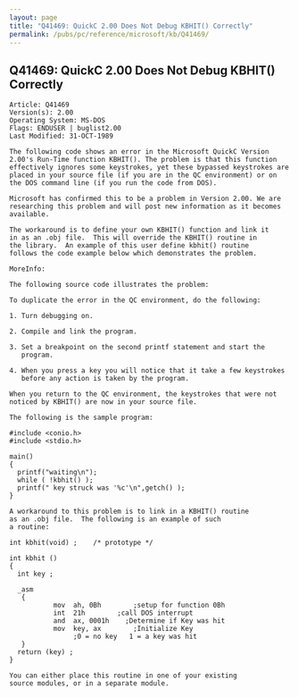 ```yaml
---
layout: page
title: "Q41469: QuickC 2.00 Does Not Debug KBHIT() Correctly"
permalink: /pubs/pc/reference/microsoft/kb/Q41469/
---
```


## Q41469: QuickC 2.00 Does Not Debug KBHIT() Correctly

	Article: Q41469
	Version(s): 2.00
	Operating System: MS-DOS
	Flags: ENDUSER | buglist2.00
	Last Modified: 31-OCT-1989
	
	The following code shows an error in the Microsoft QuickC Version
	2.00's Run-Time function KBHIT(). The problem is that this function
	effectively ignores some keystrokes, yet these bypassed keystrokes are
	placed in your source file (if you are in the QC environment) or on
	the DOS command line (if you run the code from DOS).
	
	Microsoft has confirmed this to be a problem in Version 2.00. We are
	researching this problem and will post new information as it becomes
	available.
	
	The workaround is to define your own KBHIT() function and link it
	in as an .obj file.  This will override the KBHIT() routine in
	the library.  An example of this user define kbhit() routine
	follows the code example below which demonstrates the problem.
	
	MoreInfo:
	
	The following source code illustrates the problem:
	
	To duplicate the error in the QC environment, do the following:
	
	1. Turn debugging on.
	
	2. Compile and link the program.
	
	3. Set a breakpoint on the second printf statement and start the
	   program.
	
	4. When you press a key you will notice that it take a few keystrokes
	   before any action is taken by the program.
	
	When you return to the QC environment, the keystrokes that were not
	noticed by KBHIT() are now in your source file.
	
	The following is the sample program:
	
	#include <conio.h>
	#include <stdio.h>
	
	main()
	{
	  printf("waiting\n");
	  while ( !kbhit() );
	  printf(" key struck was '%c'\n",getch() );
	}
	
	A workaround to this problem is to link in a KBHIT() routine
	as an .obj file.  The following is an example of such
	a routine:
	
	int kbhit(void) ;    /* prototype */
	
	int kbhit ()
	{
	  int key ;
	
	  _asm
	   {
	           mov  ah, 0Bh        ;setup for function 0Bh
	           int  21h        ;call DOS interrupt
	           and  ax, 0001h    ;Determine if Key was hit
	           mov  key, ax        ;Initialize Key
	                ;0 = no key   1 = a key was hit
	   }
	  return (key) ;
	}
	
	You can either place this routine in one of your existing
	source modules, or in a separate module.
